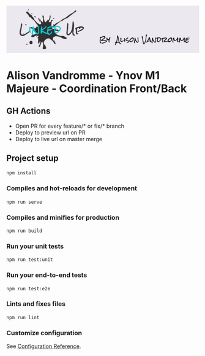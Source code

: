 <img src="./public/lkd-banner.png" />

# Alison Vandromme - Ynov M1 Majeure - Coordination Front/Back


## GH Actions

- Open PR for every feature/* or fix/* branch
- Deploy to preview url on PR
- Deploy to live url on master merge

## Project setup
```
npm install
```

### Compiles and hot-reloads for development
```
npm run serve
```

### Compiles and minifies for production
```
npm run build
```

### Run your unit tests
```
npm run test:unit
```

### Run your end-to-end tests
```
npm run test:e2e
```

### Lints and fixes files
```
npm run lint
```

### Customize configuration
See [Configuration Reference](https://cli.vuejs.org/config/).
